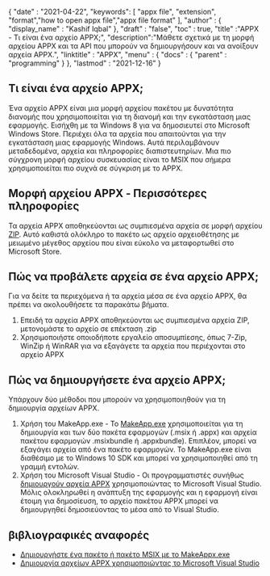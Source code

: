{
  "date" : "2021-04-22",
  "keywords": [ "appx file", "extension", "format","how to open appx file","appx file format" ],
  "author" : {
    "display_name" : "Kashif Iqbal"
},
  "draft" : "false",
  "toc" : true,
  "title" :"APPX - Τι είναι ένα αρχείο APPX;",
  "description":"Μάθετε σχετικά με τη μορφή αρχείου APPX και τα API που μπορούν να δημιουργήσουν και να ανοίξουν αρχεία APPX.",
  "linktitle" : "APPX",
  "menu" : {
    "docs" : {
      "parent" : "programming"
}
},
  "lastmod" : "2021-12-16"
}

## Τι είναι ένα αρχείο APPX;

Ένα αρχείο APPX είναι μια μορφή αρχείου πακέτου με δυνατότητα διανομής που χρησιμοποιείται για τη διανομή και την εγκατάσταση μιας εφαρμογής. Εισήχθη με τα Windows 8 για να δημοσιευτεί στο Microsoft Windows Store. Περιέχει όλα τα αρχεία που απαιτούνται για την εγκατάσταση μιας εφαρμογής Windows. Αυτά περιλαμβάνουν μεταδεδομένα, αρχεία και πληροφορίες διαπιστευτηρίων. Μια πιο σύγχρονη μορφή αρχείου συσκευασίας είναι το MSIX που σήμερα χρησιμοποιείται πιο συχνά σε σύγκριση με το APPX.

## Μορφή αρχείου APPX - Περισσότερες πληροφορίες

Τα αρχεία APPX αποθηκεύονται ως συμπιεσμένα αρχεία σε μορφή αρχείου [ZIP](/el/compression/zip/). Αυτό καθιστά ολόκληρο το πακέτο ως αρχείο αρχειοθέτησης με μειωμένο μέγεθος αρχείου που είναι εύκολο να μεταφορτωθεί στο Microsoft Store.

## Πώς να προβάλετε αρχεία σε ένα αρχείο APPX;

Για να δείτε τα περιεχόμενα ή τα αρχεία μέσα σε ένα αρχείο APPX, θα πρέπει να ακολουθήσετε τα παρακάτω βήματα.

1. Επειδή τα αρχεία APPX αποθηκεύονται ως συμπιεσμένα αρχεία ZIP, μετονομάστε το αρχείο σε επέκταση .zip
1. Χρησιμοποιήστε οποιοδήποτε εργαλείο αποσυμπίεσης, όπως 7-Zip, WinZip ή WinRAR για να εξαγάγετε τα αρχεία που περιέχονται στο αρχείο APPX

## Πώς να δημιουργήσετε ένα αρχείο APPX;

Υπάρχουν δύο μέθοδοι που μπορούν να χρησιμοποιηθούν για τη δημιουργία αρχείων APPX.

1. Χρήση του MakeApp.exe - Το [MakeApp.exe](https://learn.microsoft.com/en-us/windows/msix/package/create-app-package-with-makeappx-tool) χρησιμοποιείται για τη δημιουργία και των δύο πακέτα εφαρμογών (.msix ή .appx) και αρχεία πακέτου εφαρμογών .msixbundle ή .appxbundle). Επιπλέον, μπορεί να εξαγάγει αρχεία από ένα πακέτο εφαρμογών. Το MakeApp.exe είναι διαθέσιμο με το Windows 10 SDK και μπορεί να χρησιμοποιηθεί από τη γραμμή εντολών.
1. Χρήση του Microsoft Visual Studio - Οι προγραμματιστές συνήθως [δημιουργούν αρχεία APPX](https://learn.microsoft.com/en-us/windows/msix/desktop/vs-package-overview) χρησιμοποιώντας το Microsoft Visual Studio. Μόλις ολοκληρωθεί η ανάπτυξη της εφαρμογής και η εφαρμογή είναι έτοιμη για δημοσίευση, το αρχείο πακέτου APPX μπορεί να δημιουργηθεί δημοσιεύοντας το μέσα από το Visual Studio.

## βιβλιογραφικές αναφορές

* [Δημιουργήστε ένα πακέτο ή πακέτο MSIX με το MakeAppx.exe](https://learn.microsoft.com/en-us/windows/msix/package/create-app-package-with-makeappx-tool)
* [Δημιουργία αρχείων APPX χρησιμοποιώντας το Microsoft Visual Studio](https://learn.microsoft.com/en-us/windows/msix/desktop/vs-package-overview)


